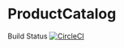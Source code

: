 # ProductCatalog
Build Status
[![CircleCI](https://dl.circleci.com/status-badge/img/circleci/3PPLG6mCkgoonsJtscd7Xn/HCLgE3cymcBFQMaXDrY1q7/tree/main.svg?style=svg)](https://dl.circleci.com/status-badge/redirect/circleci/3PPLG6mCkgoonsJtscd7Xn/HCLgE3cymcBFQMaXDrY1q7/tree/main)

